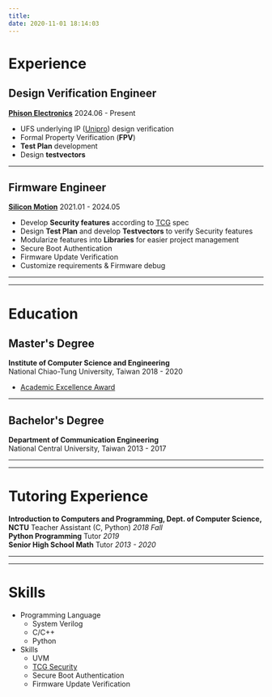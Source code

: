 ```yaml
---
title: 
date: 2020-11-01 18:14:03
---
```


# Experience

## Design Verification Engineer
[**Phison Electronics**](https://www.phison.com/)
2024.06 - Present

 - UFS underlying IP ([Unipro](https://www.mipi.org/specifications/unipro-specifications)) design verification
 - Formal Property Verification (**FPV**)
 - **Test Plan** development
 - Design **testvectors**

---

## Firmware Engineer
[**Silicon Motion**](https://www.siliconmotion.com/)
2021.01 - 2024.05

 - Develop **Security features** according to [TCG](https://trustedcomputinggroup.org/) spec
 - Design **Test Plan** and develop **Testvectors** to verify Security features
 - Modularize features into **Libraries** for easier project management
 - Secure Boot Authentication
 - Firmware Update Verification
 - Customize requirements & Firmware debug

---
---

# Education

## Master's Degree
**Institute of Computer Science and Engineering**  
National Chiao-Tung University, Taiwan
2018 - 2020
 - [Academic Excellence Award](/attaches/Academic_Excellence_Award.pdf)

---

## Bachelor's Degree
**Department of Communication Engineering**  
National Central University, Taiwan
2013 - 2017

---
---

# Tutoring Experience
**Introduction to Computers and Programming, Dept. of Computer Science, NCTU**
Teacher Assistant (C, Python)
_2018 Fall_<br>
**Python Programming**
Tutor
_2019_<br>
**Senior High School Math**
Tutor
_2013 - 2020_

---
---

# Skills
* Programming Language
    * System Verilog
    * C/C++
    * Python
* Skills
    * UVM
    * [TCG Security](https://trustedcomputinggroup.org/)
    * Secure Boot Authentication
    * Firmware Update Verification